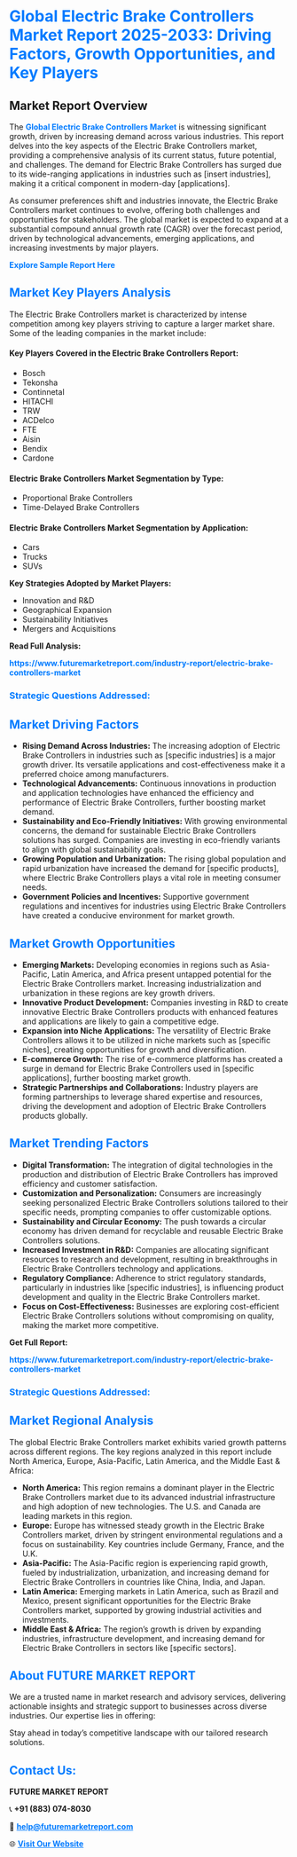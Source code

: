 <h1 style="color: #007BFF;">Global Electric Brake Controllers Market Report 2025-2033: Driving Factors, Growth Opportunities, and Key Players</h1>

<section id="overview">
<h2>Market Report Overview</h2>
<p>The <a href="https://www.futuremarketreport.com/industry-report/electric-brake-controllers-market" style="color: #007BFF; text-decoration: none;"><strong>Global Electric Brake Controllers Market</strong></a> is witnessing significant growth, driven by increasing demand across various industries. This report delves into the key aspects of the Electric Brake Controllers market, providing a comprehensive analysis of its current status, future potential, and challenges. The demand for Electric Brake Controllers has surged due to its wide-ranging applications in industries such as [insert industries], making it a critical component in modern-day [applications].</p>
<p>As consumer preferences shift and industries innovate, the Electric Brake Controllers market continues to evolve, offering both challenges and opportunities for stakeholders. The global market is expected to expand at a substantial compound annual growth rate (CAGR) over the forecast period, driven by technological advancements, emerging applications, and increasing investments by major players.</p>
</section>

<section id="overview">
<p><a href="https://www.futuremarketreport.com/request-sample/reportId=60265" style="color: #007BFF; text-decoration: none;"><strong>Explore Sample Report Here</strong></a></p>
</section>

<section id="key-players">
<h2 style="color: #007BFF;">Market Key Players Analysis</h2>
<p>The Electric Brake Controllers market is characterized by intense competition among key players striving to capture a larger market share. Some of the leading companies in the market include:</p>
<h4>Key Players Covered in the Electric Brake Controllers Report:</h4>
<ul><li>Bosch</li><li>Tekonsha</li><li>Continnetal</li><li>HITACHI</li><li>TRW</li><li>ACDelco</li><li>FTE</li><li>Aisin</li><li>Bendix</li><li>Cardone</li></ul>
<h4>Electric Brake Controllers Market Segmentation by Type:</h4>
<ul><li>Proportional Brake Controllers</li><li>Time-Delayed Brake Controllers</li></ul>

<h4>Electric Brake Controllers Market Segmentation by Application:</h4>
<ul><li>Cars</li><li>Trucks</li><li>SUVs</li></ul>
<p><strong>Key Strategies Adopted by Market Players:</strong></p>
<ul>
<li>Innovation and R&D</li>
<li>Geographical Expansion</li>
<li>Sustainability Initiatives</li>
<li>Mergers and Acquisitions</li>
</ul>
</section>

<section>
<p><strong>Read Full Analysis: </strong></p><a href="https://www.futuremarketreport.com/industry-report/electric-brake-controllers-market" style="color: #007BFF; text-decoration: none;"><strong>https://www.futuremarketreport.com/industry-report/electric-brake-controllers-market</strong></a>
<h3 style="color: #007BFF;">Strategic Questions Addressed:</h3>
</section>

<section id="driving-factors">
<h2 style="color: #007BFF;">Market Driving Factors</h2>
<ul>
<li><strong>Rising Demand Across Industries:</strong> The increasing adoption of Electric Brake Controllers in industries such as [specific industries] is a major growth driver. Its versatile applications and cost-effectiveness make it a preferred choice among manufacturers.</li>
<li><strong>Technological Advancements:</strong> Continuous innovations in production and application technologies have enhanced the efficiency and performance of Electric Brake Controllers, further boosting market demand.</li>
<li><strong>Sustainability and Eco-Friendly Initiatives:</strong> With growing environmental concerns, the demand for sustainable Electric Brake Controllers solutions has surged. Companies are investing in eco-friendly variants to align with global sustainability goals.</li>
<li><strong>Growing Population and Urbanization:</strong> The rising global population and rapid urbanization have increased the demand for [specific products], where Electric Brake Controllers plays a vital role in meeting consumer needs.</li>
<li><strong>Government Policies and Incentives:</strong> Supportive government regulations and incentives for industries using Electric Brake Controllers have created a conducive environment for market growth.</li>
</ul>
</section>

<section id="growth-opportunities">
<h2 style="color: #007BFF;">Market Growth Opportunities</h2>
<ul>
<li><strong>Emerging Markets:</strong> Developing economies in regions such as Asia-Pacific, Latin America, and Africa present untapped potential for the Electric Brake Controllers market. Increasing industrialization and urbanization in these regions are key growth drivers.</li>
<li><strong>Innovative Product Development:</strong> Companies investing in R&D to create innovative Electric Brake Controllers products with enhanced features and applications are likely to gain a competitive edge.</li>
<li><strong>Expansion into Niche Applications:</strong> The versatility of Electric Brake Controllers allows it to be utilized in niche markets such as [specific niches], creating opportunities for growth and diversification.</li>
<li><strong>E-commerce Growth:</strong> The rise of e-commerce platforms has created a surge in demand for Electric Brake Controllers used in [specific applications], further boosting market growth.</li>
<li><strong>Strategic Partnerships and Collaborations:</strong> Industry players are forming partnerships to leverage shared expertise and resources, driving the development and adoption of Electric Brake Controllers products globally.</li>
</ul>
</section>

<section id="trending-factors">
<h2 style="color: #007BFF;">Market Trending Factors</h2>
<ul>
<li><strong>Digital Transformation:</strong> The integration of digital technologies in the production and distribution of Electric Brake Controllers has improved efficiency and customer satisfaction.</li>
<li><strong>Customization and Personalization:</strong> Consumers are increasingly seeking personalized Electric Brake Controllers solutions tailored to their specific needs, prompting companies to offer customizable options.</li>
<li><strong>Sustainability and Circular Economy:</strong> The push towards a circular economy has driven demand for recyclable and reusable Electric Brake Controllers solutions.</li>
<li><strong>Increased Investment in R&D:</strong> Companies are allocating significant resources to research and development, resulting in breakthroughs in Electric Brake Controllers technology and applications.</li>
<li><strong>Regulatory Compliance:</strong> Adherence to strict regulatory standards, particularly in industries like [specific industries], is influencing product development and quality in the Electric Brake Controllers market.</li>
<li><strong>Focus on Cost-Effectiveness:</strong> Businesses are exploring cost-efficient Electric Brake Controllers solutions without compromising on quality, making the market more competitive.</li>
</ul>
</section>

<section>
<p><strong>Get Full Report: </strong></p><a href="https://www.futuremarketreport.com/industry-report/electric-brake-controllers-market" style="color: #007BFF; text-decoration: none;"><strong>https://www.futuremarketreport.com/industry-report/electric-brake-controllers-market</strong></a>
<h3 style="color: #007BFF;">Strategic Questions Addressed:</h3>
</section>


<section id="regional-analysis">
<h2 style="color: #007BFF;">Market Regional Analysis</h2>
<p>The global Electric Brake Controllers market exhibits varied growth patterns across different regions. The key regions analyzed in this report include North America, Europe, Asia-Pacific, Latin America, and the Middle East & Africa:</p>
<ul>
<li><strong>North America:</strong> This region remains a dominant player in the Electric Brake Controllers market due to its advanced industrial infrastructure and high adoption of new technologies. The U.S. and Canada are leading markets in this region.</li>
<li><strong>Europe:</strong> Europe has witnessed steady growth in the Electric Brake Controllers market, driven by stringent environmental regulations and a focus on sustainability. Key countries include Germany, France, and the U.K.</li>
<li><strong>Asia-Pacific:</strong> The Asia-Pacific region is experiencing rapid growth, fueled by industrialization, urbanization, and increasing demand for Electric Brake Controllers in countries like China, India, and Japan.</li>
<li><strong>Latin America:</strong> Emerging markets in Latin America, such as Brazil and Mexico, present significant opportunities for the Electric Brake Controllers market, supported by growing industrial activities and investments.</li>
<li><strong>Middle East & Africa:</strong> The region’s growth is driven by expanding industries, infrastructure development, and increasing demand for Electric Brake Controllers in sectors like [specific sectors].</li>
</ul>
</section>

<footer>
<h2 style="color: #007BFF;">About FUTURE MARKET REPORT</h2>
<p>We are a trusted name in market research and advisory services, delivering actionable insights and strategic support to businesses across diverse industries. Our expertise lies in offering:</p>

<p>Stay ahead in today’s competitive landscape with our tailored research solutions.</p>

<h2 style="color: #007BFF;">Contact Us:</h2>
<p><strong>FUTURE MARKET REPORT</strong></p>
<p>📞 <strong>+91 (883) 074-8030</strong></p>
<p>📧 <strong><a href="mailto:help@futuremarketreport.com" style="color: #007BFF;">help@futuremarketreport.com</a></strong></p>
<p>🌐 <strong><a href="https://www.futuremarketreport.com/" style="color: #007BFF;">Visit Our Website</a></strong></p>
</footer>